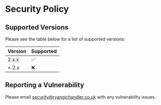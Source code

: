 # Security Policy

## Supported Versions

Please see the table below for a list of supported versions:

| Version | Supported          |
| ------- | ------------------ |
| 2.x.x   | :white_check_mark: |
| < 2.x   | :x:                |

## Reporting a Vulnerability

Please email [security@ryangjchandler.co.uk](mailto:security@ryangjchandler.co.uk) with any vulnerability issues.
